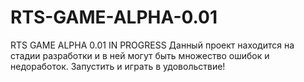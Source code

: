 # RTS-GAME-ALPHA-0.01
RTS GAME ALPHA 0.01 IN PROGRESS
Данный проект находится на стадии разработки и в ней могут быть множество ошибок и недоработок.
Запустить и играть в удовольствие!
